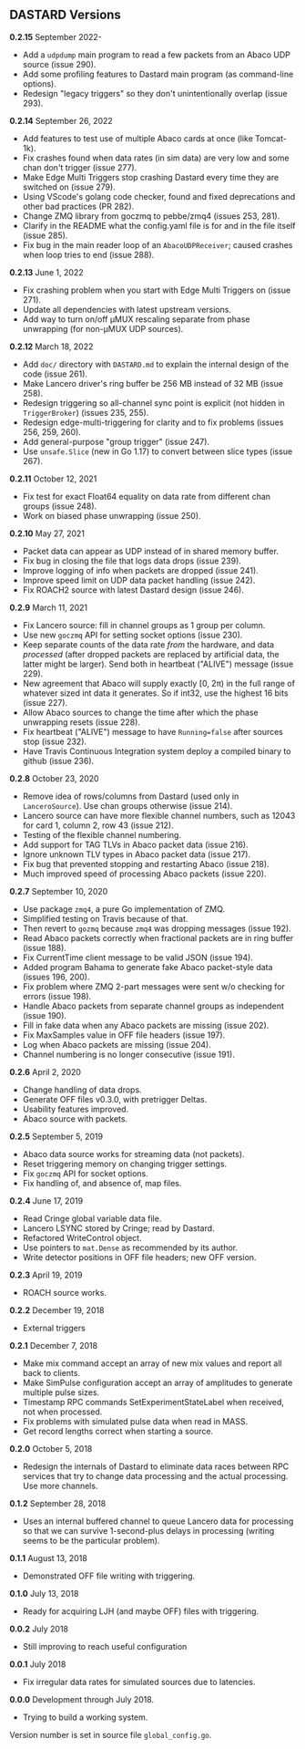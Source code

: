 ## DASTARD Versions

**0.2.15** September 2022-
* Add a `udpdump` main program to read a few packets from an Abaco UDP source (issue 290).
* Add some profiling features to Dastard main program (as command-line options).
* Redesign "legacy triggers" so they don't unintentionally overlap (issue 293).

**0.2.14** September 26, 2022
* Add features to test use of multiple Abaco cards at once (like Tomcat-1k).
* Fix crashes found when data rates (in sim data) are very low and some chan don't trigger (issue 277).
* Make Edge Multi Triggers stop crashing Dastard every time they are switched on (issue 279).
* Using VScode's golang code checker, found and fixed deprecations and other bad practices (PR 282).
* Change ZMQ library from goczmq to pebbe/zmq4 (issues 253, 281).
* Clarify in the README what the config.yaml file is for and in the file itself (issue 285).
* Fix bug in the main reader loop of an `AbacoUDPReceiver`; caused crashes when loop tries to end (issue 288).

**0.2.13** June 1, 2022
* Fix crashing problem when you start with Edge Multi Triggers on (issue 271).
* Update all dependencies with latest upstream versions.
* Add way to turn on/off µMUX rescaling separate from phase unwrapping (for non-µMUX UDP sources).

**0.2.12** March 18, 2022
* Add `doc/` directory with `DASTARD.md` to explain the internal design of the code (issue 261).
* Make Lancero driver's ring buffer be 256 MB instead of 32 MB (issue 258).
* Redesign triggering so all-channel sync point is explicit (not hidden in `TriggerBroker`) (issues 235, 255).
* Redesign edge-multi-triggering for clarity and to fix problems (issues 256, 259, 260).
* Add general-purpose "group trigger" (issue 247).
* Use `unsafe.Slice` (new in Go 1.17) to convert between slice types (issue 267).

**0.2.11** October 12, 2021
* Fix test for exact Float64 equality on data rate from different chan groups (issue 248).
* Work on biased phase unwrapping (issue 250).

**0.2.10** May 27, 2021
* Packet data can appear as UDP instead of in shared memory buffer.
* Fix bug in closing the file that logs data drops (issue 239).
* Improve logging of info when packets are dropped (issue 241).
* Improve speed limit on UDP data packet handling (issue 242).
* Fix ROACH2 source with latest Dastard design (issue 246).

**0.2.9** March 11, 2021
* Fix Lancero source: fill in channel groups as 1 group per column.
* Use new `goczmq` API for setting socket options (issue 230).
* Keep separate counts of the data rate _from_ the hardware, and data _processed_ (after dropped packets are
  replaced by artificial data, the latter might be larger). Send both in heartbeat ("ALIVE") message (issue 229).
* New agreement that Abaco will supply exactly [0, 2π) in the full range of whatever sized int data
  it generates. So if int32, use the highest 16 bits (issue 227).
* Allow Abaco sources to change the time after which the phase unwrapping resets (issue 228).
* Fix heartbeat ("ALIVE") message to have `Running=false` after sources stop (issue 232).
* Have Travis Continuous Integration system deploy a compiled binary to github (issue 236).

**0.2.8** October 23, 2020
* Remove idea of rows/columns from Dastard (used only in `LanceroSource`). Use chan groups otherwise (issue 214).
* Lancero source can have more flexible channel numbers, such as 12043 for card 1, column 2, row 43 (issue 212).
* Testing of the flexible channel numbering.
* Add support for TAG TLVs in Abaco packet data (issue 216).
* Ignore unknown TLV types in Abaco packet data (issue 217).
* Fix bug that prevented stopping and restarting Abaco (issue 218).
* Much improved speed of processing Abaco packets (issue 220).

**0.2.7** September 10, 2020
* Use package `zmq4`, a pure Go implementation of ZMQ.
* Simplified testing on Travis because of that.
* Then revert to `gozmq` because `zmq4` was dropping messages (issue 192).
* Read Abaco packets correctly when fractional packets are in ring buffer (issue 188).
* Fix CurrentTime client message to be valid JSON (issue 194).
* Added program Bahama to generate fake Abaco packet-style data (issues 196, 200).
* Fix problem where ZMQ 2-part messages were sent w/o checking for errors (issue 198).
* Handle Abaco packets from separate channel groups as independent (issue 190).
* Fill in fake data when any Abaco packets are missing (issue 202).
* Fix MaxSamples value in OFF file headers (issue 197).
* Log when Abaco packets are missing (issue 204).
* Channel numbering is no longer consecutive (issue 191).

**0.2.6** April 2, 2020
* Change handling of data drops.
* Generate OFF files v0.3.0, with pretrigger Deltas.
* Usability features improved.
* Abaco source with packets.

**0.2.5** September 5, 2019
* Abaco data source works for streaming data (not packets).
* Reset triggering memory on changing trigger settings.
* Fix `goczmq` API for socket options.
* Fix handling of, and absence of, map files.

**0.2.4** June 17, 2019
* Read Cringe global variable data file.
* Lancero LSYNC stored by Cringe; read by Dastard.
* Refactored WriteControl object.
* Use pointers to `mat.Dense` as recommended by its author.
* Write detector positions in OFF file headers; new OFF version.

**0.2.3** April 19, 2019
* ROACH source works.

**0.2.2** December 19, 2018
* External triggers

**0.2.1** December 7, 2018
* Make mix command accept an array of new mix values and report all back to clients.
* Make SimPulse configuration accept an array of amplitudes to generate multiple pulse sizes.
* Timestamp RPC commands SetExperimentStateLabel when received, not when processed.
* Fix problems with simulated pulse data when read in MASS.
* Get record lengths correct when starting a source.

**0.2.0** October 5, 2018
* Redesign the internals of Dastard to eliminate data races between RPC services
  that try to change data processing and the actual processing. Use more channels.

**0.1.2** September 28, 2018
* Uses an internal buffered channel to queue Lancero data for processing so that
  we can survive 1-second-plus delays in processing (writing seems to be the
  particular problem).

**0.1.1** August 13, 2018
* Demonstrated OFF file writing with triggering.

**0.1.0** July 13, 2018
* Ready for acquiring LJH (and maybe OFF) files with triggering.

**0.0.2** July 2018
* Still improving to reach useful configuration

**0.0.1** July 2018
* Fix irregular data rates for simulated sources due to latencies.

**0.0.0** Development through July 2018.
* Trying to build a working system.

Version number is set in source file `global_config.go`.
